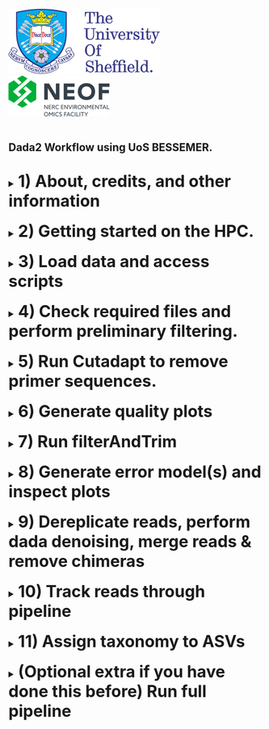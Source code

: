 <img src="images/shef_logo.png"
     alt="Sheffield University Icon"
     style="left; margin-right: 10px;" />
<img src="images/NEOF.png"
    alt="NEOF Icon"
    style="left; margin-right: 10px;" />
<br>
<br>
## Dada2 Workflow using UoS BESSEMER.
<br>
<font size="4">
<details><summary><font size="6"><b>1) About, credits, and other information</b></font></summary>
  <br>
  <br>
  This HPC tutorial is based largely upon the dada2 (v.1.8) tutorial published by
  Benjamin Callahan on the dada2 GitHub page
  (https://benjjneb.github.io/dada2/tutorial_1_8.html).

  The core of the data processing is identical to that in the above, with modifications
  to allow it to be easily run on a remote HPC system.

  Whilst it has been written for use with The University of Sheffield's
  [BESSEMER](https://docs.hpc.shef.ac.uk/en/latest/bessemer/index.html) system,
  the below should be applicable to any GNU/Linux based HPC system, with
  appropriate modification (your mileage may vary).

  Code which the user (that's you) must run is highlighted in a code block like this:
  ```
  I am code - you must run me
  ```
  Sometimes the desired output from a command is included in the code block as a comment.
  For example:
  ```
  Running this command
  # Should produce this output
  ```

  Filepaths within normal text are within single quote marks, like this:

  '/home/user/a_file_path'
  <br><br>
  Contact: Graeme Fox //  g.fox@sheffield.ac.uk
  </details>
<br>
<details><summary><font size="6"><b>2) Getting started on the HPC.</b></font></summary>
  <br>
  <br>
  <font size="4"><b>2.1) Access the HPC</b></font>
  <br>
  To access the BESSEMER high-performance computer (HPC) you must be connected
  to the university network - this can be achieved remotely by using the
  virtual private network (VPN) service.

  [Please see the university IT pages for details on how to connect to the VPN.](https://students.sheffield.ac.uk/it-services/vpn)

  Once connected to the VPN you also need to connect to the HPC using a secure shell (SSH)
  connection. This can be achieved using the command line on your system or a software package
  such as [MobaXterm](https://mobaxterm.mobatek.net/).

  [See the university pages for guidance on how to connect to the VPN](https://docs.hpc.shef.ac.uk/en/latest/hpc/index.html).

  <br>
  <font size="4"><b>2.2) Access a worker node on BESSEMER</b></font>
  <br>
  Once you have successfully logged into BESSEMER, you need to access a worker node:

  ```
  srun --pty bash -l
  ```
  You should see that the command prompt has changed from

  ```
  [<user>@bessemer-login2 ~]$
  ```
  to
  ```
  [<user>@bessemer-node001 ~]$
  ```
  ...where \<user\> is your The University of Sheffield (TUoS) IT username.


  <br>
  <font size="4"><b>2.3) Load the Genomics Software Repository</b></font>
  <br>
  The Genomics Software Repository contains several pre-loaded pieces of software
  useful for a range of genomics-based analyses, including this one.
  
  Type:
  ```
  source ~/.bash_profile
  ```
  
  Did you receive the following message when you accessed the worker node?
  ```
  Your account is set up to use the Genomics Software Repository
  ```

  If so, you are set up and do not need to do the following step.
  If not, enter the following:
  ```
  echo -e "if [[ -e '/usr/local/extras/Genomics' ]];\nthen\n\tsource /usr/local/extras/Genomics/.bashrc\nfi" >> $HOME/.bash_profile
  ```
  ...and then re-load your profile:
  ```
  source ~/.bash_profile
  ```
  Upon re-loading, you should see the message relating to the Genomics Software Repository above.

  <font size="4"><b>2.4) Running scripts on the HPC cluster</b></font>
  <br>
  Each step in the following workflow consist of two separate scripts; an R script (file extension: .R)
  and a shell script (file extension: .sh).
  <br>
  The R script contains the instructions to perform the dada2 analysis and by submitting it as a
  script rather than individual commands, as you may be used to doing in RStudio, we can run lots
  of steps in succession without requiring any additional input.
  <br>
  In order to submit a job to the high performance computing (HPC) cluster we need to wrap the R script
  up in a shell script - this script requests resources and adds our job into the queue.

  An example of a pair of these scripts can be seen in the 'scripts' directory

  ```
  ls scripts/01*
  scripts/01_remove_Ns.R  scripts/01_run_remove_Ns.sh
  ```

  To add our 'remove Ns' job to the job scheduler, we would submit the shell script using 'qsub'
  (don't do this yet, simply an example).

  ```
  ## EXAMPLE, DON'T RUN
  qsub scripts/scripts/01_run_remove_Ns.sh
  ```

  We could then view the job that we have submitted to the job queue using 'squeue'.

  ```
  squeue --me

  ```

  The job will then receive the allocated resources, the task will run, and the appropriate output files generated.
  In the following workflow, since the output from a particular step is often the input for the next step, you need
  to wait for each job to finish before submitting the next.
  You have the option to provide an email address to receive a notification when each job is complete.


  <br>
  <font size="4"><b>2.5) Passing command line arguments to a script</b></font>
  <br>
  As well as running the standardised dada2 scripts there are some parameters which will be unique to you, or
  your project. For example, these might be your primer sequences or trimming parameters.<br>

  To run a script with these extra parameters (termed 'arguments') we supply them on the command line with a 'flag'.
  For example, you might supply your email address to a script using the '-E' flag as

  ```
  a_demo_script.sh -E <user>@university.ac.uk
  ```
  </details>
  <br>

  <details><summary><font size="6"><b>3) Load data and access scripts</b></font></summary>
  <br>
  <br>
  <font size="4"><b>3.1) Create a working directory and load your data</b></font>
  <br>
  You should work in the directory '/fastdata' on BESSEMER as this allows shared access to your files
  and commands, useful for troubleshooting.

  Check if you already have a directory in '/fastdata' by running the command exactly as it appears below.

  ```
  ls /usr/$USER
  ```

  If you receive the message
  ```
  ls: cannot access /fastdata/<user>: No such file or directory
  ```
  Then you need to create a new folder in '/fastdata' using the command exactly as it appears below:

  ```
  mkdir -m 0700 /fastdata/$USER
  ```

  Create new subdirectories to keep your scripts, data files, and R objects organised:
  ```
  mkdir /fastdata/$USER/my_project
  mkdir /fastdata/$USER/my_project/scripts
  mkdir /fastdata/$USER/my_project/raw_data
  mkdir /fastdata/$USER/my_project/working_data
  mkdir /fastdata/$USER/my_project/R_objects
  ```
  <br>
  <font size="4"><b>3.2) Required data inputs</b></font>
  <br>
  For this workflow, you need to provide the raw, paired-end DNA sequence data
  and also a suitably formatted reference database applicable to your choice of metabarcoding
  marker.
  The dada2 authors maintain some correctly formatted databases at (https://benjjneb.github.io/dada2/training.html)
  although these are (currently) only suitable for 16S markers.
  <br>
  <br>
  <font size="4"><b>3.3) Load required data onto the HPC</b></font>
  If you have sequenced your samples with NEOF, and have been notified that your data
  has been received, then you should be able to find your data on the HPC server.

  Data is generally stored in the shared space '/shared/molecol2/NBAF/MiSeq/'.

  View the data directories contained within it and identify the one that belongs to you.
  ```
  ls /shared/molecol2/NBAF/MiSeq/
  ```

  If, for example, your data directory was called 'NBAF_project_010122', then you would
  copy it onto your raw_data directory with the following:
  ```
  cp -r /shared/molecol2/NBAF/MiSeq/NBAF_project_010122/ /fastdata/$USER/my_project/raw_data/
  ```

  Alternatively, to copy data from your personal computer onto the HPC you need to use a file transfer
  application such as 'scp' (advanced), MobaXterm, or [FileZilla](https://filezilla-project.org/).
  Ensure to copy the data into your '/fastdata/<user>my_project/raw_data folder'.

  Run 'ls' on your 'raw_data' folder and you should see something like the following
  ```
  ls raw_data
  # sample1_S1_R1_001.fq.gz
  # sample1_S1_R2_001.fq.gz
  # sample2_S2_R1_001.fq.gz
  # sample2_S2_R2_001.fq.gz
  ```
  
  Make sure that you have removed any `tar.gz` files and any files labelled unclassified, e.g. `Unclassified_R1` `Unclassified_R2` 
  <br>

  <font size="4"><b>3.4) Data file naming convention</b></font>
  <br>
  The workflow assumes that the '/fastdata/<user>my_project/raw_data' directory contains sequence data that is:

  * Paired (two files per biological sample)

  * Demultiplexed

  * FASTQ format

  * (optional, but recommended) in the compressed .gz format

  Each pair of files relating to each biological sample should ideally have the following naming convention:
  <br>
  <i>(although any convention with consistent naming of R1 and R2 files is acceptable).</i>
  ```
  <sample_ID>_S<##>_R1_001.fastq.gz

  <sample_ID>_S<##>_R2_001.fastq.gz
  ```

  Where \<sample_ID\> is a unique identifier, and S<##> is a sample number (generally assigned by the sequencer itself).

  For example, a pair of files might look like this:

  ```
  SoilGB_S01_R1_001.fastq.gz

  SoilGB_S01_R2_001.fastq.gz
  ```

  <br><br>
  <font size="4"><b>3.5) Automatic detection of file extensions</b></font>
  <br>
  The scripts below attempt to determine which are your paired 'R1' files and
  which are the paired 'R2' files automatically based on their file names. During the
  first step (N-removal), a log file named something
  like "01_run_remove_Ns.o2658422" will be generated which contains the automatically
  detected extensions.
  <br><br>
  If the extensions automatically detected are correct, you do not need to do
  anything. If they are incorrect then you can override the automatic process
  by specifying the R1 extensions (-W) and the R2 (-P) extensions.
  <br><br> This automatic detection occurs throughout the workflow but you can
  specify the extensions at steps where they are required using -W and -P if necessary.
  <br>
  <br>
  <b><font size="4">3.6) Copy the dada2 R scripts</b></font>
  <br>
  Copy the required R scripts for the dada2 workflow into your 'scripts' directory.

  ```
  cp /fastdata/bi1xgf/dada2_hpc_scripts/* /fastdata/$USER/my_project/scripts
  ```
  <br>
  </details>
<br>
<details><summary><font size="6"><b>4) Check required files and perform preliminary filtering.</font></b></summary>
  <br>
  <br>
  <font size="4"><b>4.1) Check files and activate R environment</b></font>
  <br>
  Ensure that:

  * you are in the 'my_project' directory

  * you have the 'raw_data', 'scripts', 'working_data', and 'R objects' directories present

  * the 'raw_data' directory contains your sequence files

  * the 'scripts' directory contains the R (.R files) and shell scripts (.sh files).

  ```
  pwd
  # /fastdata/$USER/my_project

  ls
  # raw_data  scripts   working_data  R_objects

  ls raw_data/
  # raw_input_file_S01_001_R1.fastq.gz
  # raw_input_file S01_001_R2.fastq.gz
  # [.... lots more data files here....]

  ls scripts/
  #00_run_full_pipeline.sh  
  #01_remove_Ns.R
  #01_run_remove_Ns.sh
  # [.... lots more data scripts here....]


  ```
  You should also be able to load the R environment without seeing any error messages:
  ```
  module load R/4.0.0-foss-2020a
  ```

  If any of this is missing, go back to section 3 above and double check everything.
  <br>
  <br>
  <font size="4"><b>4.2 Remove reads with Ns</b></font>
  <br>
  Dada2 requires reads which do not contain any N characters. An N may be introduced
  into a sequence read when the sequencing software is unable to confidently basecall
  that position. This will likely be a small proportion of the sequence reads in the input
  files.

  <br><br>
  To perform the N removal, submit the '01_run_remove_Ns.sh' script as shown below.
  <br><br>
  <b>The command line arguments you must supply are:</b><br>
  - the directory of raw data files (-D)
  <br><br>
  <b>Optionally, you can also supply:</b><br>
  - an email address to receive notifications (-E flag).
  - the R1 specific file extension (-W)
  - the R2 specific file extension (-P)
  <br><br>

  ```
  qsub scripts/01_run_remove_Ns.sh -D raw_data/ -E user@university.ac.uk

  ```
  </details>
  <br>
  <details><summary><font size="6"><b>5) Run Cutadapt to remove primer sequences.</font></b></summary>
  <br>
  The next stage is to run Cutadapt on the data. <a href="https://cutadapt.readthedocs.io/en/stable/index.html">Cutadapt</a>
  is a tool for finding and removing primer sequences from next-generation sequencing data. First, a scan is performed to check for primers in the data, then Cutadapt is performed, and finally a further scan occurs to check that no primers remain.
  <br>
  Two files will be generated in the 'working_data' directory: "pre_trim_primer_counts.tsv" and post_trim_primer_counts.tsv, as well as the Cutadapt-processed sequence files in the directory 'working_data/cutadapt'.
  <br><br>
  To run cutadapt on the files, submit the '02_run_cutadapt.sh' script as shown below
  <br><br>
  <b>The command line arguments you must supply are:</b><br>
  - the directory of raw data (-D)<br>
  - the forward primer sequence (-F)<br>
  - the reverse primer sequence (-R)<br>
  <br>
  <b>Optionally, you can also supply:</b><br>
  - an email address to receive notifications (-E)<br>
  - a minimum read length (any processed reads shorter than this length are discarded) (-M)<br>
  - the number of occurrences of a primer to be trimmed (-N)<br><br>

  <b>Consider</b><br>
  Imposing a minimum length can stop cutadapt from generating sequences of length zero (suggested value: -M 10, default value: -M 0).<br><br>
  Allowing multiple occurrences of a primer to be trimmed is useful as a single read can sometimes contain multiple instances of the
  same adapter (suggested value: -N 2, default value: -N 1).
  <br><br>
  An example command is given below but you will need to replace the primer sequences with those suitable for your data.

  ```
  qsub scripts/02_run_cutadapt.sh -D raw_data/ -F CCTACGGGNGGCWGCAG -R GACTACHVGGGTATCTAATCC -M 10 -N 2 -E user@university.ac.uk
  ```

  Once Cutadapt has run you can check that it has successfull removed all the primer sequences from your reads.<br>
  Both before and after the Cutadapt run itself, the script counts occurrences of primer sequences in your data and
  deposits these read counts in the file 'working_data/02_pre_trim_primer_counts.tsv' and 'working_data/02_post_trim_primer_counts.tsv'.

  Check and compare the contents of these files:
  ```
  head working_data/02*
  ```

  If the 'pre' file contains lots of non-zero numbers, and the 'file' contains only zeroes, everything has worked correctly.
  Failing this you may need to re-run Cutadapt with different parameters (check your primer sequences, for instance).

  </details>
  <br>

  <details><summary><font size="6"><b>6) Generate quality plots</b></font></summary>

  Having trimmed the adapters from the reads, we can then generate quality plots.
  This allows us to see how
  the overall quality of the sequence data changes throughout the reads and will inform
  quality trimming parameters that we use later.
  <br><br>
  To generate quality plots, submit the '03_run_raw_quality_plots.sh' script as shown below.
  <br><br>
  <b>The command line arguments you must supply are:</b><br>
  - an email address to receive a pdf of the quality plots (-E)

  ```
  qsub scripts/03_run_raw_quality_plots.sh -E user@university.ac.uk

  ```
  Once the job has run, it may take a couple of minutes for the email containing the plots
  to arrive.
  </details>
  <br>

  <details><summary><font size="6"><b>7) Run filterAndTrim</b></font></summary>
  <br>
  From the quality plots generated earlier we need to determine some trimming parameters
  to apply to the raw data. <br>
  <br>
  You will likely notice that the quality scores
  decrease as the position in the read increases. You should determine a position in
  the read (I.e. a position on the x-axis) where the reads should be truncated. This
  will remove the lower quality data to the right of that position. The R1 and R2
  reads may need a different truncation value (often R2 needs to truncated to a
  shorter length).

  For example, in the example below the data quality declines rapidly at around
  position 160 in both the R1 and R2 reads. The truncation parameter for both should
  therefore be 160.

  <img src="images/trim_example.png"
       alt="Quality plots example"
       style="left; margin-right: 10px; width:700px;" />
  (Image credit: https://benjjneb.github.io/dada2/tutorial.html, distributed under a Creative Commons BY 4.0 licence.)

  <br>

  <b>A Note on optimising trimming parameters</b><br>
  You may want to run '04_filterAndTrim.sh' several times to optimise the various trimming parameters. You can choose to just process the first two sequence
  files (and receive the quality plots) for speed before applying your optimised parameters to the full dataset. To enable this "subset" mode, use the -U flag detailed below.
  <br><br>
  To perform the filter and trim step, submit the '04_run_filterAndTrim.sh' script as shown below.
  <br><br>
  <b>The command line arguments you must supply are:</b><br>
  - an email address to receive a pdf of the quality plots (-E)

  filterAndTrim will run using the default parameters if you don't submit any further optional parameters.

  <br>
  <b>Optionally, you can also supply:</b><br>
  - truncation length for the R1 forward read (-T flag)<br>
  - truncation length for the R2 reverse read (-S flag)<br>
  - maxEE for the R1 forward read (-G flag)<br>
  - maxEE for the R2 reverse read (-H flag)<br>
  - truncQ (-Q flag)<br>
  - minimum length (-L flag)<br>
  - apply filterAndTrim to a small subset of files (-U TRUE)<br>
  <br><br>

  The truncation parameters trim reads to a fixed maximum length specified by the user.
  MaxEE control the allowed number of expected errors in each read.
  truncQ truncates reads at the first instance of a base with less than or equal to the value specified by the user.
  Minimum length removes reads shorter than the value specified by the user.

  To just filter a subset of files, use set -U as TRUE, as in the example below.

  <br>

  More details about these dada2 trimming parameters can be found on the dada2
  [tutorial pages](https://benjjneb.github.io/dada2/tutorial_1_8.html).

  Submit the filterAndTrim job to the job scheduler, along the command line arguments with something similar to the following:

  ```
  qsub scripts/04_run_filterAndTrim.sh -T 240 -S 220 -G 2 -H 2 -Q 2 -L 50 -E user@university.ac.uk

  ## to filterAndTrim just a small subset of samples, set -U as TRUE:
  qsub scripts/04_run_filterAndTrim.sh -T 240 -S 220 -G 2 -H 2 -Q 2 -L 50 -U TRUE -E user@university.ac.uk
  ```
  <br>
  </details>
  <br>
  <details><summary><font size="6"><b>8) Generate error model(s) and inspect plots</b></font></summary>
  <br>

  For the dada2 error correction to run, dada2 must first model the error rates of the datasets using both the forward
  and reverse reads. Since each dataset is produced under unique conditions, it will also have a specific error-signature.

  To run the error modelling and produce plots showing the estimated error rates submit the '05_run_generate_error_model.sh' script as shown below.
  <br><br>
  <b>The command line arguments you must supply are:</b><br>
  - an email address to receive a pdf of the error model plots (-E)

  ```
  qsub scripts/05_run_generate_error_model.sh -E user@university.ac.uk
  ```

  The data in the plots show the error rates for the possible type of transition (A being mis-detected as T, G being mis-detected as C, etc.).
  The red line is the rate of substitution based on the quality score. The black line is the estimated error rate, and the black dots are the observed values.

  We expect to see the observed points match up with the estimated line. We also expect to see the overall error rate decrease with increasing quality score.

  </details>
  <br>
  <details><summary><font size="6"><b>9) Dereplicate reads, perform dada denoising, merge reads & remove chimeras</b></font></summary>
  <br>
  This step incorporates several of the dada2 processses:<br>

  - Reads are dereplicated (identical reads are collapsed together so save processing time later)<br><br>
  - The main dada2 denoising algorithm is applied to the reads (this is the all important identification of Amplicon Sequence Variants (ASVs))<br><br>
  - Reads are merged (paired end reads from the sequencer are merged using their overlap to produce a single, higher quality read)<br><br>
  - Chimeric reads are identified and removed.<br><br>
  <br>
  To perform the dereplication, denoising, read merging, and chimera removal step, submit the '06_run_derep_dada2_merge_remove_chimeras.sh' script as shown below.<br><br>
  <b>Optionally, you can supply:</b><br>
  - an email address to receive notifications (-E) <br>

  ```
  qsub scripts/06_run_derep_dada2_merge_remove_chimeras.sh -E user@university.ac.uk
  ```

  <br>
  </details>
  <br>
  <details><summary><font size="6"><b>10) Track reads through pipeline</b></font></summary>
  <br>
  Having applied quality trimming, dada2 denoising and chimera removal (amongst other processes), it is a good idea to track how many
  reads have been removed at each stage as this may allow the identification of any issues in the data.<br><br>
  To generate a table summarising the numbers of reads surviving each process, run the '07_run_sequence_tracking.sh' script as below:
  <br><br>
  <b>The command line arguments you must supply are:</b><br>
  - an email address to receive the read tracking table (-E)

  ```
  qsub scripts/07_run_sequence_tracking.sh -E user@university.ac.uk
  ```  

  </details>
  <br>
  <details><summary><font size="6"><b>11) Assign taxonomy to ASVs</b></font></summary><br><br>
  Now we have a set of ASVs, the final stage of the dada2 workflow is to assign a taxonomy to each ASV.
  Here, each ASV is compared to the reference database and assigned a taxonomy based on the closest sequence match.<br><br>

  To perform the taxonomy assignment step, submit the '08_run_assign_taxonomy.sh' script as shown below.<br><br>
  <b>The command line arguments you must supply are:</b><br>
  - an appropriate reference database (-B)
  <br><br>
  <b>Optionally, you can supply:</b><br>
  - an email address to the taxonomic assignments (-E) <br>

  ```
  qsub scripts/08_run_assign_taxonomy.sh -B /fastdata/bi1xgf/16S_databases/dada2_formatted_dbs/gg_13_5_dada_fmt.fa -E user@university.ac.uk

  ```  
  </details>
  <br>

  <details><summary><font size="6"><b>(Optional extra if you have done this before) Run full pipeline</b></font></summary>
  <br>
  You can run the full pipeline with a single command using the '00_run_full_pipeline.sh' script. The folder structure needs
  to be set up as if you were running the pipeline one step at a time.
  <br>
  <b>The command line arguments you must supply are:</b><br>
  - the directory of raw data (-D)<br>
  - an email address to receive notifications and plots (-E)<br>
  - the forward primer used to generate the amplicons (-F)<br>
  - the reverse primer used to generate the amplicons (-R)<br>
  - a correctly formatted fasta reference database to assign taxonomy to ASVs (-B)<br><br>

  <b>Optionally, you can also supply:</b><br>
  - the R1 specific section of file names (generally automatically detected) (-W)<br>
  - the R2 specific section of file names (generally automatically detected) (-P)<br>
  - the minimum length of a read allowed to pass Cutadapt (-M)<br>
  - the maximum number of occurrences of an adapter to be removed by Cutadapt (-N)<br>
  - truncation length for the R1 forward read used by filterAndTrim (-T flag)<br>
  - truncation length for the R2 reverse read used by filterAndTrim (-S flag)<br>
  - maxEE for the R1 forward read used by filterAndTrim (-G flag)<br>
  - maxEE for the R2 reverse read used by filterAndTrim (-H flag)<br>
  - truncQ used by filterAndTrim (-Q flag)<br>
  - minimum length used by filterAndTrim (-L flag)<br><br>

  Run the '00_run_full_pipeline.sh' script:

  ```
  qsub scripts/00_run_full_pipeline.sh -D raw_data/ -E user@university.ac.uk -F AGGTCTAGTA -R GTGATGCTAG -D my_ref_database.fa
  ```
  </details>
  </font>
